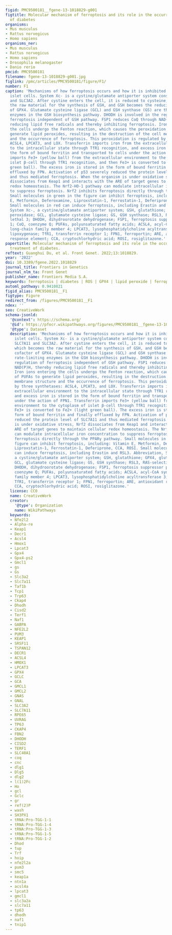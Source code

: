 ```yaml
---
figid: PMC9500181__fgene-13-1018829-g001
figtitle: Molecular mechanism of ferroptosis and its role in the occurrence and treatment
  of diabetes
organisms:
- Mus musculus
- Rattus norvegicus
- Homo sapiens
organisms_ner:
- Mus musculus
- Rattus norvegicus
- Homo sapiens
- Drosophila melanogaster
- Danio rerio
pmcid: PMC9500181
filename: fgene-13-1018829-g001.jpg
figlink: /pmc/articles/PMC9500181/figure/F1/
number: F1
caption: 'Mechanisms of how ferroptosis occurs and how it is inhibited in pancreatic
  islet cells. System Xc- is a cystine/glutamate antiporter system consisting of SLC7A11
  and SLC3A2. After cystine enters the cell, it is reduced to cysteine, which becomes
  the raw material for the synthesis of GSH, and GSH becomes the reducing cofactor
  of GPX4. Glutamate cysteine ligase (GCL) and GSH synthase (GS) are the rate-limiting
  enzymes in the GSH biosynthesis pathway. DHODH is involved in the regulation of
  ferroptosis independent of GSH pathway. FSP1 reduces CoQ through NAD(P)H, thereby
  reducing lipid free radicals and thereby inhibiting ferroptosis. Iron ions entering
  the cells undergo the Fenton reaction, which causes the peroxidation of PUFAs to
  generate lipid peroxides, resulting in the destruction of the cell membrane structure
  and the occurrence of ferroptosis. This peroxidation is regulated by three synthetases:
  ACSL4, LPCAT3, and LOX. Transferrin imports iron from the extracellular environment
  to the intracellular state through TfR1 recognition, and excess iron is stored in
  the form of bound ferritin and transported to cells under the action of FPN1. Transferrin
  imports Fe3+ (yellow ball) from the extracellular environment to the cytoplasm of
  islet β-cell through TfR1 recognition, and then Fe3+ is converted to Fe2+ (light
  green ball). The excess iron is stored in the form of bound ferritin and finally
  effluxed by FPN. Activation of p53 severely reduced the protein level of SLC7A11
  and thus mediated ferroptosis. When the organism is under oxidative stress, Nrf2
  dissociates from Keap1 and interacts with the ARE of target genes to maintain cellular
  redox homeostasis. The Nrf2-HO-1 pathway can modulate intracellular iron concentration
  to suppress ferroptosis. Nrf2 inhibits ferroptosis directly through the PPARγ pathway.
  Small molecules in green in the figure can inhibit ferroptosis, including: Vitamin
  E, Metformin, Deferoxamine, Liproxstatin-1, Ferrostatin-1, Deferiprone, CCA, ROSI.
  Small molecules in red can induce ferroptosis, including Erastin and RSL3. Abbreviation,
  System Xc-, a cystine/glutamate antiporter system; GSH, glutathione; GPX4, glutathione
  peroxidase; GCL, glutamate cysteine ligase; GS, GSH synthase; RSL3, RAS-selective
  lethal 3; DHODH, dihydroorotate dehydrogenase; FSP1, ferroptosis suppressor protein
  1; CoQ, coenzyme Q; PUFAs, polyunsaturated fatty acids; ACSL4, acyl-CoA synthetase
  long-chain family member 4; LPCAT3, lysophosphatidylcholine acyltransferase 3; LOX,
  lipoxygenase; TfR1, transferrin receptor 1; FPN1, ferroportin; ARE, antioxidant
  response element; CCA, cryptochlorhydric acid; ROSI, rosiglitazone.'
papertitle: Molecular mechanism of ferroptosis and its role in the occurrence and
  treatment of diabetes.
reftext: Guanghui Du, et al. Front Genet. 2022;13:1018829.
year: '2022'
doi: 10.3389/fgene.2022.1018829
journal_title: Frontiers in Genetics
journal_nlm_ta: Front Genet
publisher_name: Frontiers Media S.A.
keywords: ferroptosis | diabetes | ROS | GPX4 | lipid peroxide | ferroptosis inhibitor
automl_pathway: 0.9410821
figid_alias: PMC9500181__F1
figtype: Figure
redirect_from: /figures/PMC9500181__F1
ndex: ''
seo: CreativeWork
schema-jsonld:
  '@context': https://schema.org/
  '@id': https://pfocr.wikipathways.org/figures/PMC9500181__fgene-13-1018829-g001.html
  '@type': Dataset
  description: 'Mechanisms of how ferroptosis occurs and how it is inhibited in pancreatic
    islet cells. System Xc- is a cystine/glutamate antiporter system consisting of
    SLC7A11 and SLC3A2. After cystine enters the cell, it is reduced to cysteine,
    which becomes the raw material for the synthesis of GSH, and GSH becomes the reducing
    cofactor of GPX4. Glutamate cysteine ligase (GCL) and GSH synthase (GS) are the
    rate-limiting enzymes in the GSH biosynthesis pathway. DHODH is involved in the
    regulation of ferroptosis independent of GSH pathway. FSP1 reduces CoQ through
    NAD(P)H, thereby reducing lipid free radicals and thereby inhibiting ferroptosis.
    Iron ions entering the cells undergo the Fenton reaction, which causes the peroxidation
    of PUFAs to generate lipid peroxides, resulting in the destruction of the cell
    membrane structure and the occurrence of ferroptosis. This peroxidation is regulated
    by three synthetases: ACSL4, LPCAT3, and LOX. Transferrin imports iron from the
    extracellular environment to the intracellular state through TfR1 recognition,
    and excess iron is stored in the form of bound ferritin and transported to cells
    under the action of FPN1. Transferrin imports Fe3+ (yellow ball) from the extracellular
    environment to the cytoplasm of islet β-cell through TfR1 recognition, and then
    Fe3+ is converted to Fe2+ (light green ball). The excess iron is stored in the
    form of bound ferritin and finally effluxed by FPN. Activation of p53 severely
    reduced the protein level of SLC7A11 and thus mediated ferroptosis. When the organism
    is under oxidative stress, Nrf2 dissociates from Keap1 and interacts with the
    ARE of target genes to maintain cellular redox homeostasis. The Nrf2-HO-1 pathway
    can modulate intracellular iron concentration to suppress ferroptosis. Nrf2 inhibits
    ferroptosis directly through the PPARγ pathway. Small molecules in green in the
    figure can inhibit ferroptosis, including: Vitamin E, Metformin, Deferoxamine,
    Liproxstatin-1, Ferrostatin-1, Deferiprone, CCA, ROSI. Small molecules in red
    can induce ferroptosis, including Erastin and RSL3. Abbreviation, System Xc-,
    a cystine/glutamate antiporter system; GSH, glutathione; GPX4, glutathione peroxidase;
    GCL, glutamate cysteine ligase; GS, GSH synthase; RSL3, RAS-selective lethal 3;
    DHODH, dihydroorotate dehydrogenase; FSP1, ferroptosis suppressor protein 1; CoQ,
    coenzyme Q; PUFAs, polyunsaturated fatty acids; ACSL4, acyl-CoA synthetase long-chain
    family member 4; LPCAT3, lysophosphatidylcholine acyltransferase 3; LOX, lipoxygenase;
    TfR1, transferrin receptor 1; FPN1, ferroportin; ARE, antioxidant response element;
    CCA, cryptochlorhydric acid; ROSI, rosiglitazone.'
  license: CC0
  name: CreativeWork
  creator:
    '@type': Organization
    name: WikiPathways
  keywords:
  - Nfe2l2
  - Alpha-re
  - Keap1
  - Decr1
  - Acsl4
  - Hmox1
  - Lpcat3
  - Gpx4
  - Gpx4-ps2
  - Gmcl1
  - gs
  - Gs
  - Slc3a2
  - Slc7a11
  - Taf1b
  - Tcp1
  - Trp63
  - Ckap4
  - Dhodh
  - Cisd2
  - Terf1
  - Naf1
  - GABPA
  - NFE2L2
  - PUM3
  - KEAP1
  - SRSF11
  - TSPAN12
  - DECR1
  - ACSL4
  - HMOX1
  - LPCAT3
  - GPX4
  - GCLC
  - GCA
  - GMCL1
  - GMCL2
  - GNAS
  - GNAL
  - SLC3A2
  - SLC7A11
  - RPE65
  - UVRAG
  - TP63
  - CKAP4
  - FBN2
  - DHODH
  - CISD2
  - TERF1
  - SLC40A1
  - coq
  - cnc
  - dlg1
  - Dlg5
  - dlg2
  - l(1)2Fc
  - Ho
  - gcl
  - Gclc
  - gr
  - ref(2)P
  - wash
  - SH3PX1
  - tRNA:Pro-TGG-1-1
  - tRNA:Pro-TGG-1-4
  - tRNA:Pro-TGG-1-3
  - tRNA:Pro-TGG-1-5
  - tRNA:Pro-TGG-1-2
  - Dhod
  - tup
  - Trf
  - hoip
  - nfe2l2a
  - pum3
  - smc5
  - keap1a
  - ntn1a
  - acsl4a
  - lpcat3
  - gmcl1
  - slc3a2a
  - slc7a11
  - tp63
  - dhodh
  - naf1
  - tnip1
---
```

